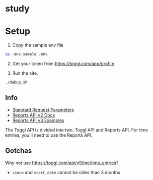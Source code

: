 # study

# Setup

1. Copy the sample env file.

```bash
cp .env.sample .env
```

2. Get your token from https://toggl.com/app/profile


3. Run the site.

```bash
./debug.sh
```

## Info

- [Standard Request Parameters](https://github.com/toggl/toggl_api_docs/blob/master/reports.md#request-parameters)
- [Reports API v2 Docs](https://github.com/toggl/toggl_api_docs/blob/master/reports/detailed.md)
- [Reports API v3 Examples](https://github.com/AlessioCoser/report/blob/94d5c0ba5e9da48e3b30da22c47422384158c398/action.js)

The Toggl API is divided into two, Toggl API and Reports API. For time entries, you'll need to use the Reports API.

## Gotchas

Why not use https://toggl.com/api/v9/me/time_entries?
- `since` and `start_date` cannot be older than 3 months.